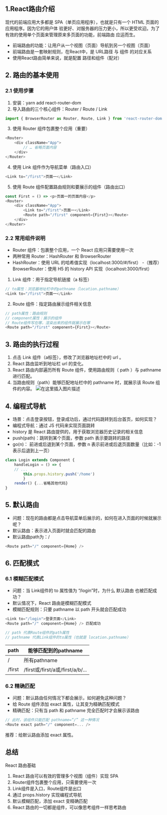 ## 1.React路由介绍
现代的前端应用大多都是 SPA（单页应用程序），也就是只有一个 HTML 页面的应用程序。因为它的用户体
验更好、对服务器的压力更小，所以更受欢迎。为了有效的使用单个页面来管理原来多页面的功能，前端路由
应运而生。
- 前端路由的功能：让用户从一个视图（页面）导航到另一个视图（页面）
- 前端路由是一套映射规则，在React中，是 URL路径 与 组件 的对应关系
- 使用React路由简单来说，就是配置 路径和组件（配对）
## 2. 路由的基本使用
### 2.1 使用步骤
1. 安装：yarn add react-router-dom
2. 导入路由的三个核心组件：Router / Route / Link
```js
import { BrowserRouter as Router, Route, Link } from 'react-router-dom'
```
3. 使用 Router 组件包裹整个应用（重要）
```js
<Router>
	<div className="App">
		// … 省略页面内容
	</div>
</Router>
```
4. 使用 Link 组件作为导航菜单（路由入口）
```js
<Link to="/first">页面一</Link>
```
5. 使用 Route 组件配置路由规则和要展示的组件（路由出口）
```js
const First = () => <p>页面一的页面内容</p>
<Router>
	<div className="App">
		<Link to="/first">页面一</Link>
		<Route path="/first" component={First}></Route>
	</div>
</Router>
```
### 2.2 常用组件说明
- Router 组件：包裹整个应用，一个 React 应用只需要使用一次
- 两种常用 Router：HashRouter 和 BrowserRouter
- HashRouter：使用 URL 的哈希值实现（localhost:3000/#/first）
-（推荐）BrowserRouter：使用 H5 的 history API 实现（localhost:3000/first）
1. Link 组件：用于指定导航链接（a 标签）
```js
// to属性：浏览器地址栏中的pathname（location.pathname）
<Link to="/first">页面一</Link>
```
2. Route 组件：指定路由展示组件相关信息
```js
// path属性：路由规则
// component属性：展示的组件
// Route组件写在哪，渲染出来的组件就展示在哪
<Route path="/first" component={First}></Route>
```
## 3. 路由的执行过程
1. 点击 Link 组件（a标签），修改了浏览器地址栏中的 url 。
2. React 路由监听到地址栏 url 的变化。
3. React 路由内部遍历所有 Route 组件，使用路由规则（ path ）与 pathname 进行匹配。
4. 当路由规则（path）能够匹配地址栏中的 pathname 时，就展示该 Route 组件的内容。
![在这里插入图片描述](https://img-blog.csdnimg.cn/5bd98efa3c8f4b4ca5d68d8023c0b819.png)
## 4. 编程式导航
- 场景：点击登录按钮，登录成功后，通过代码跳转到后台首页，如何实现？
- 编程式导航：通过 JS 代码来实现页面跳转
- history 是 React 路由提供的，用于获取浏览器历史记录的相关信息
- push(path)：跳转到某个页面，参数 path 表示要跳转的路径
- go(n)： 前进或后退到某个页面，参数 n 表示前进或后退页面数量（比如：-1 表示后退到上一页）
```js
class Login extends Component {
	handleLogin = () => {
	// ...
		this.props.history.push('/home')
		}
	render() {...省略其他代码}
}
```
## 5. 默认路由
- 问题：现在的路由都是点击导航菜单后展示的，如何在进入页面的时候就展示呢？
- 默认路由：表示进入页面时就会匹配的路由
- 默认路由path为：/
```js
<Route path="/" component={Home} />
```
## 6. 匹配模式
### 6.1 模糊匹配模式
- 问题：当 Link组件的 to 属性值为 “/login”时，为什么 默认路由 也被匹配成功？
- 默认情况下，React 路由是模糊匹配模式
- 模糊匹配规则：只要 pathname 以 path 开头就会匹配成功
```js
<Link to="/login">登录页面</Link>
<Route path="/" component={Home} /> 匹配成功

// path 代表Route组件的path属性
// pathname 代表Link组件的to属性（也就是 location.pathname）
```
| path   | 能够匹配到的pathname             |
| ------ | -------------------------------- |
| /      | 所有pathname                     |
| /first | /first或/first/a或/first/a/b/... |
### 6.2 精确匹配
 - 问题：默认路由任何情况下都会展示，如何避免这种问题？
-  给 Route 组件添加 exact 属性，让其变为精确匹配模式
-  精确匹配：只有当 path 和 pathname 完全匹配时才会展示该路由
```js
// 此时，该组件只能匹配 pathname=“/” 这一种情况
<Route exact path="/" component=... />
```
推荐：给默认路由添加 exact 属性。
## 总结
React 路由基础
1. React 路由可以有效的管理多个视图（组件）实现 SPA
2. Router组件包裹整个应用，只需要使用一次
3. Link组件是入口，Route组件是出口
4. 通过 props.history 实现编程式导航
5. 默认模糊匹配，添加 exact 变精确匹配
6. React 路由的一切都是组件，可以像思考组件一样思考路由